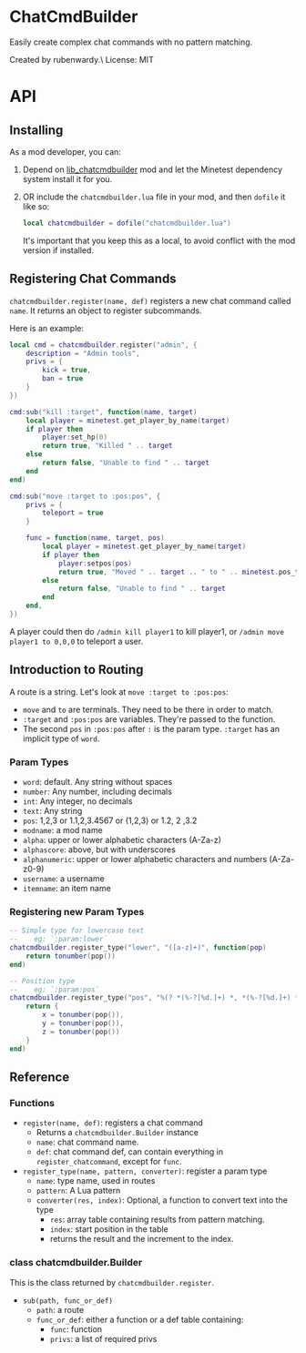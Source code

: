 # ChatCmdBuilder

Easily create complex chat commands with no pattern matching.

Created by rubenwardy.\\
License: MIT

# API

## Installing

As a mod developer, you can:

1. Depend on [lib_chatcmdbuilder](https://content.minetest.net/packages/rubenwardy/lib_chatcmdbuilder/)
   mod and let the Minetest dependency system install it for you.

2. OR include the `chatcmdbuilder.lua` file in your mod, and then `dofile` it like so:

   ```lua
   local chatcmdbuilder = dofile("chatcmdbuilder.lua")
   ```

   It's important that you keep this as a local, to avoid conflict with the
   mod version if installed.


## Registering Chat Commands

`chatcmdbuilder.register(name, def)` registers a new chat command called `name`. It returns an object to register subcommands.

Here is an example:

```lua
local cmd = chatcmdbuilder.register("admin", {
	description = "Admin tools",
	privs = {
		kick = true,
		ban = true
	}
})

cmd:sub("kill :target", function(name, target)
	local player = minetest.get_player_by_name(target)
	if player then
		player:set_hp(0)
		return true, "Killed " .. target
	else
		return false, "Unable to find " .. target
	end
end)

cmd:sub("move :target to :pos:pos", {
	privs = {
		teleport = true
	}

	func = function(name, target, pos)
		local player = minetest.get_player_by_name(target)
		if player then
			player:setpos(pos)
			return true, "Moved " .. target .. " to " .. minetest.pos_to_string(pos)
		else
			return false, "Unable to find " .. target
		end
	end,
})
```

A player could then do `/admin kill player1` to kill player1,
or `/admin move player1 to 0,0,0` to teleport a user.

## Introduction to Routing

A route is a string. Let's look at `move :target to :pos:pos`:

* `move` and `to` are terminals. They need to be there in order to match.
* `:target` and `:pos:pos` are variables. They're passed to the function.
* The second `pos` in `:pos:pos` after `:` is the param type. `:target` has an implicit
  type of `word`.

### Param Types

* `word`: default. Any string without spaces
* `number`: Any number, including decimals
* `int`: Any integer, no decimals
* `text`: Any string
* `pos`: 1,2,3 or 1.1,2,3.4567 or (1,2,3) or 1.2, 2 ,3.2
* `modname`: a mod name
* `alpha`: upper or lower alphabetic characters (A-Za-z)
* `alphascore`: above, but with underscores
* `alphanumeric`: upper or lower alphabetic characters and numbers (A-Za-z0-9)
* `username`: a username
* `itemname`: an item name

### Registering new Param Types

```lua
-- Simple type for lowercase text
--    eg: `:param:lower`
chatcmdbuilder.register_type("lower", "([a-z]+)", function(pop)
	return tonumber(pop())
end)

-- Position type
--    eg: `:param:pos`
chatcmdbuilder.register_type("pos", "%(? *(%-?[%d.]+) *, *(%-?[%d.]+) *, *(%-?[%d.]+) *%)?", function(pop)
	return {
		x = tonumber(pop()),
		y = tonumber(pop()),
		z = tonumber(pop())
	}
end)
```

## Reference

### Functions

* `register(name, def)`: registers a chat command
	* Returns a `chatcmdbuilder.Builder` instance
	* `name`: chat command name.
	* `def`: chat command def, can contain everything in `register_chatcommand`, except for `func`.
* `register_type(name, pattern, converter)`: register a param type
	* `name`: type name, used in routes
	* `pattern`: A Lua pattern
	* `converter(res, index)`: Optional, a function to convert text into the type
		* `res`: array table containing results from pattern matching.
		* `index`: start position in the table
		* returns the result and the increment to the index.

### class chatcmdbuilder.Builder

This is the class returned by `chatcmdbuilder.register`.

* `sub(path, func_or_def)`
	* `path`: a route
	* `func_or_def`: either a function or a def table containing:
		* `func`: function
		* `privs`: a list of required privs
